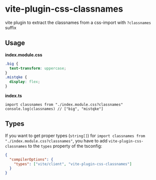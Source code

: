 # vite-plugin-css-classnames

vite plugin to extract the classnames from a css-import with `?classnames` suffix

## Usage

**index.module.css**

```css
.big {
  text-transform: uppercase;
}
.mistqke {
  display: flex;
}
```

**index.ts**

```tsx
import classnames from "./index.module.css?classnames"
console.log(classnames) // ["big", "mistqke"]
```

## Types

If you want to get proper types (`string[]`) for `import classnames from "./index.module.css?classnames"`, you have to add `vite-plugin-css-classnames` to the `types` property of the tsconfig:

```json
{
  "compilerOptions": {
    "types": ["vite/client", "vite-plugin-css-classnames"]
  }
}
```
